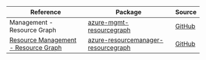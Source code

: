 | Reference | Package | Source |
|---|---|---|
|Management - Resource Graph|[azure-mgmt-resourcegraph](https://repo1.maven.org/maven2/com/microsoft/azure/resourcegraph/v2019_04_01/azure-mgmt-resourcegraph)|[GitHub](https://github.com/Azure/azure-sdk-for-java/blob/main/)|
|[Resource Management - Resource Graph](resourcemanager-resourcegraph-readme.md)|[azure-resourcemanager-resourcegraph](https://repo1.maven.org/maven2/com/azure/resourcemanager/azure-resourcemanager-resourcegraph)|[GitHub](https://github.com/Azure/azure-sdk-for-java/blob/main/sdk/resourcegraph/azure-resourcemanager-resourcegraph)|
